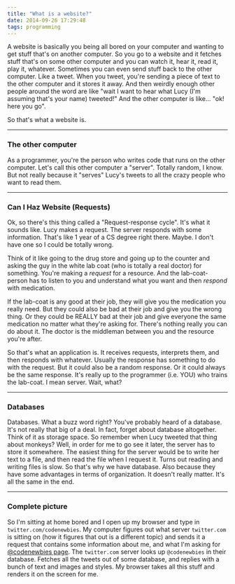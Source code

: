 ```yaml
---
title: "What is a website?"
date: 2014-09-26 17:29:48
tags: programming
---
```


A website is basically you being all bored on your computer and wanting to get stuff
that's on another computer. So you go to a website and it fetches stuff that's on some other
computer and you can watch it, hear it, read it, play it, whatever. Sometimes you can even
send stuff back to the other computer. Like a tweet. When you tweet, you're sending a piece
of text to the other computer and it stores it away. And then weirdly enough other people
around the word are like "wait I want to hear what Lucy (I'm assuming that's your name) tweeted!"
And the other computer is like... "ok! here you go".

So that's what a website is.

---

### The other computer

As a programmer, you're the person who writes code that runs on the other computer.
Let's call this other computer a "server". Totally random, I know. But not really because
it "serves" Lucy's tweets to all the crazy people who want to read them.

---

### Can I Haz Website (Requests)

Ok, so there's this thing called a "Request-response cycle". It's what it sounds like.
Lucy makes a request. The server responds with some information. That's like 1 year of a
CS degree right there. Maybe. I don't have one so I could be totally wrong.

Think of it like going to the drug store and going up to the counter
and asking the guy in the white lab coat (who is totally a real doctor)
for something. You're making a _request_ for a resource. And the lab-coat-person
has to listen to you and understand what you want and then _respond_ with medication.

If the lab-coat is any good at their job, they will give you the medication
you really need. But they could also be bad at their job and give you the wrong
thing. Or they could be REALLY bad at their job and give everyone the same
medication no matter what they're asking for. There's nothing really you can
do about it. The doctor is the middleman between you and the resource you're after.

So that's what an application is. It receives requests, interprets them, and
then responds with whatever. Usually the response has something to do with
the request. But it could also be a random response. Or it could always
be the same response. It's really up to the programmer (i.e. YOU) who trains
the lab-coat. I mean server. Wait, what?

---

### Databases

Databases. What a buzz word right? You've probably heard of a database. It's not really that
big of a deal. In fact, forget about database altogether. Think of it as storage space. So
remember when Lucy tweeted that thing about monkeys? Well, in order for me to go see it
later, the server has to store it somewhere. The easiest thing for the server would be to
write her text to a file, and then read the file when I request it. Turns out reading and
writing files is slow. So that's why we have database. Also because they have some advantages
in terms of organization. It doesn't really matter. It's all the same in the end.

---

### Complete picture

So I'm sitting at home bored and I open up my browser and type in
`twitter.com/codenewbies`. My computer figures out what server `twitter.com` is sitting on
(how it figures that out is a different topic) and sends it a request that contains some information
about me, and what I'm asking for [@codenewbies page](https://twitter.com/codenewbies). The
`twitter.com` server looks up `@codenewbies` in their database. Fetches all the tweets out of some
database, and replies with a bunch of text and images and styles. My browser takes all this
stuff and renders it on the screen for me.
